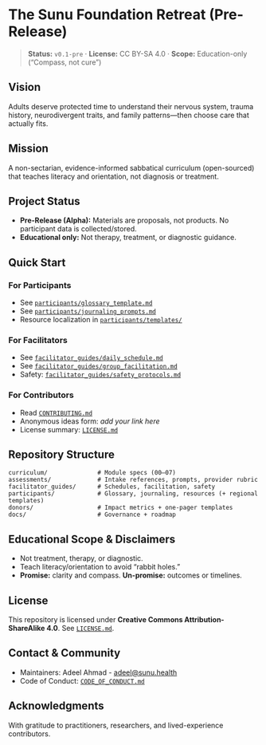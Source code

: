 # The Sunu Foundation Retreat (Pre-Release)

> **Status:** `v0.1-pre` · **License:** CC BY-SA 4.0 · **Scope:** Education-only (“Compass, not cure”)

## Vision
Adults deserve protected time to understand their nervous system, trauma history, neurodivergent traits, and family patterns—then choose care that actually fits.

## Mission
A non-sectarian, evidence-informed sabbatical curriculum (open-sourced) that teaches literacy and orientation, not diagnosis or treatment.

## Project Status
- **Pre-Release (Alpha):** Materials are proposals, not products. No participant data is collected/stored.
- **Educational only:** Not therapy, treatment, or diagnostic guidance.

## Quick Start
### For Participants
- See [`participants/glossary_template.md`](participants/glossary_template.md)
- See [`participants/journaling_prompts.md`](participants/journaling_prompts.md)
- Resource localization in [`participants/templates/`](participants/templates)

### For Facilitators
- See [`facilitator_guides/daily_schedule.md`](facilitator_guides/daily_schedule.md)
- See [`facilitator_guides/group_facilitation.md`](facilitator_guides/group_facilitation.md)
- Safety: [`facilitator_guides/safety_protocols.md`](facilitator_guides/safety_protocols.md)

### For Contributors
- Read [`CONTRIBUTING.md`](CONTRIBUTING.md)
- Anonymous ideas form: _add your link here_
- License summary: [`LICENSE.md`](LICENSE.md)

## Repository Structure
```
curriculum/              # Module specs (00–07)
assessments/             # Intake references, prompts, provider rubric
facilitator_guides/      # Schedules, facilitation, safety
participants/            # Glossary, journaling, resources (+ regional templates)
donors/                  # Impact metrics + one-pager templates
docs/                    # Governance + roadmap
```

## Educational Scope & Disclaimers
- Not treatment, therapy, or diagnostic.
- Teach literacy/orientation to avoid “rabbit holes.”
- **Promise:** clarity and compass. **Un-promise:** outcomes or timelines.

## License
This repository is licensed under **Creative Commons Attribution-ShareAlike 4.0**. See [`LICENSE.md`](LICENSE.md).

## Contact & Community
- Maintainers: Adeel Ahmad - adeel@sunu.health
- Code of Conduct: [`CODE_OF_CONDUCT.md`](CODE_OF_CONDUCT.md)

## Acknowledgments
With gratitude to practitioners, researchers, and lived-experience contributors.
